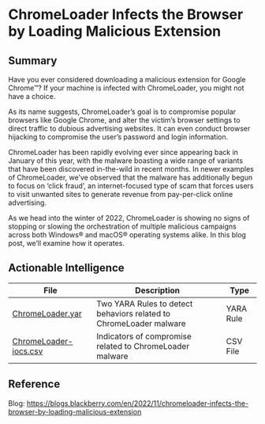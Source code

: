 # ChromeLoader Infects the Browser by Loading Malicious Extension

## Summary

Have you ever considered downloading a malicious extension for Google Chrome™? If your machine is infected with ChromeLoader, you might not have a choice.

As its name suggests, ChromeLoader’s goal is to compromise popular browsers like Google Chrome, and alter the victim’s browser settings to direct traffic to dubious advertising websites. It can even conduct browser hijacking to compromise the user’s password and login information.

ChromeLoader has been rapidly evolving ever since appearing back in January of this year, with the malware boasting a wide range of variants that have been discovered in-the-wild in recent months. In newer examples of ChromeLoader, we’ve observed that the malware has additionally begun to focus on ‘click fraud’, an internet-focused type of scam that forces users to visit unwanted sites to generate revenue from pay-per-click online advertising.

As we head into the winter of 2022, ChromeLoader is showing no signs of stopping or slowing the orchestration of multiple malicious campaigns across both Windows® and macOS® operating systems alike. In this blog post, we’ll examine how it operates.

## Actionable Intelligence

| File | Description | Type | 
|--------|--------|--------|
| [ChromeLoader.yar](https://github.com/blackberry/threat-research-and-intelligence/blob/main/Blogs%20%26%20Reports/Blogs/2022-11-03%20-%20ChromeLoader%20Infects%20the%20Browser%20by%20Loading%20Malicious%20Extension/ChromeLoader.yar) | Two YARA Rules to detect behaviors related to ChromeLoader malware | YARA Rule |
| [ChromeLoader-iocs.csv](https://github.com/blackberry/threat-research-and-intelligence/blob/main/Blogs%20%26%20Reports/Blogs/2022-11-03%20-%20ChromeLoader%20Infects%20the%20Browser%20by%20Loading%20Malicious%20Extension/ChromeLoader-iocs.csv) | Indicators of compromise related to ChromeLoader malware | CSV File |

## Reference

Blog: https://blogs.blackberry.com/en/2022/11/chromeloader-infects-the-browser-by-loading-malicious-extension
